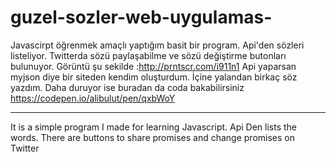 # guzel-sozler-web-uygulamas-
Javascirpt öğrenmek amaçlı yaptığım basit bir program. Api'den sözleri listeliyor. Twitterda sözü paylaşabilme ve sözü değiştirme butonları bulunuyor. Görüntü şu sekilde :http://prntscr.com/i911n1
Api yaparsan myjson diye bir siteden kendim oluşturdum. İçine yalandan birkaç söz yazdım.  Daha duruyor ise buradan da coda bakabilirsiniz https://codepen.io/alibulut/pen/qxbWoY

---
It is a simple program I made for learning Javascript. Api Den lists the words. There are buttons to share promises and change promises on Twitter
